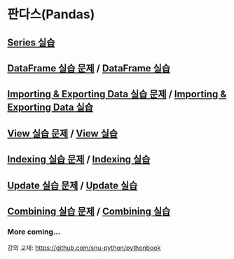 # 판다스(Pandas)

## [Series 실습](01.series.md)

## [DataFrame 실습 문제](02.dataframe.md) / [DataFrame 실습](02.dataframe-sol.md)

## [Importing & Exporting Data 실습 문제](03.importing-exporting-data.md) / [Importing & Exporting Data 실습](03.importing-exporting-data-sol.md)

## [View 실습 문제](04.view.md) / [View 실습](04.view-sol.md)

## [Indexing 실습 문제](05.indexing.md) / [Indexing 실습](05.indexing-sol.md)

## [Update 실습 문제](06.update.md) / [Update 실습](06.update-sol.md) 

## [Combining 실습 문제](07.combining-dataframe.md) / [Combining 실습](07.combining-dataframe-sol.md) 


### More coming...

강의 교재: <https://github.com/snu-python/pythonbook>
